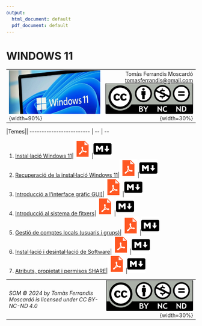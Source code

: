 ```yaml
---
output:
  html_document: default
  pdf_document: default
---
```

# WINDOWS 11
|||
|:---------|--:|
|![](recursos/windows11.png){width=90%}|Tomàs Ferrandis Moscardó<br>tomasferrandis@gmail.com <br> ![](recursos/CC_BY-NC-ND.png){width=30%}| |

|Temes||
------------------------- | -- | --
1. [Instal·lació Windows 11](manteniment/instalar.html)|[![](recursos/iconopdf.png)](manteniment/instalar.pdf)|[![](recursos/iconomd.png)](manteniment/instalar.md)
2. [Recuperació de la instal·lació Windows 11](manteniment/recuperar.html)|[![](recursos/iconopdf.png)](manteniment/recuperar.pdf)|[![](recursos/iconomd.png)](manteniment/recuperar.md)
3. [Introducció a l'interface gràfic GUI)](interfaces/interfaces.html)|[![](recursos/iconopdf.png)](interfaces/interfaces.pdf)|[![](recursos/iconomd.png)](interfaces/interfaces.md)
4. [Introducció al sistema de fitxers](sf/fitxers.html)|[![](recursos/iconopdf.png)](sf/fitxers.pdf)|[![](recursos/iconomd.png)](sf/fitxers.md)
5. [Gestió de comptes locals (usuaris i grups)](gestions/comptesLocals.html)|[![](recursos/iconopdf.png)](gestions/comptesLocals.pdf)|[![](recursos/iconomd.png)](gestions/comptesLocals.md)
6. [Instal·lació i desintal·lació de Software](software/software.html)|[![](recursos/iconopdf.png)](software/software.pdf)|[![](recursos/iconomd.png)](software/software.md)
7. [Atributs, propietat i permisos SHARE](gestions/permisos.html)|[![](recursos/iconopdf.png)](gestions/permisos.pdf)|[![](recursos/iconomd.png)](gestions/permisos.md)




|||
|:------|--:|
|*SOM © 2024 by Tomàs Ferrandis Moscardó is licensed under CC BY-NC-ND 4.0*|![](recursos/CC_BY-NC-ND.png){width=30%}|
